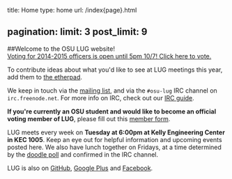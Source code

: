 title: Home
type: home
url: /index{page}.html

pagination:
    limit: 3
    post_limit: 9
---

##Welcome to the OSU LUG website!
<br/>
[Voting for 2014-2015 officers is open until 5pm 10/7! Click here to vote.][election]

To contribute ideas about what you'd like to see at LUG meetings this year, add them to [the etherpad][meetings].


We keep in touch via the [mailing list][ml], and via the `#osu-lug` IRC
channel on `irc.freenode.net`. For more info on IRC, check out our [IRC
guide][ircguide].

**If you're currently an OSU student and would like to become an official
voting member of LUG**, please fill out this [member form][form].

LUG meets every week on
**Tuesday at 6:00pm at Kelly Engineering Center in KEC 1005**.
Keep an eye out for helpful information and upcoming events posted here. We
also have lunch together on Fridays, at a time determined by the [doodle
poll][chovda] and confirmed in the IRC channel.

LUG is also on [GitHub][gh], [Google Plus][gplus] and [Facebook][fb].

[fb]:https://www.facebook.com/groups/osulug/
[gh]:https://github.com/osulug/
[gplus]: https://plus.google.com/117247882593240353754
[form]: https://docs.google.com/spreadsheet/viewform?formkey=dDIySHZQeHNhbFhkd25uaTFUNEZubnc6MQ
[gh-issues]: https://github.com/OSULUG/OSULUG-Website/issues
[source]: https://github.com/OSULUG/OSULUG-Website/
[ircguide]: /blog/irc/
[ml]: http://lists.oregonstate.edu/mailman/listinfo/linux
[chovda]: http://doodle.com/ragrnapd72x4vcmm
[election]: https://docs.google.com/a/onid.oregonstate.edu/forms/d/1gi4guXjJ9_iWko2wdekpPpCRFv35TfA0NxRMU9DHGfQ/viewform
[meetings]: http://etherpad.osuosl.org/lugfall2014ideas

